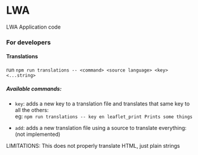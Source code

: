 # LWA
LWA Application code


### For developers

#### Translations

run `npm run translations -- <command> <source language> <key> <...string>`

##### Available commands:
 - `key`: adds a new key to a translation file and translates that same key to all the others:<br>
eg: `npm run translations -- key en leaflet_print Prints some things`

 - `add`: adds a new translation file using a source to translate everything:<br>
   (not implemented)

LIMITATIONS: This does not properly translate HTML, just plain strings